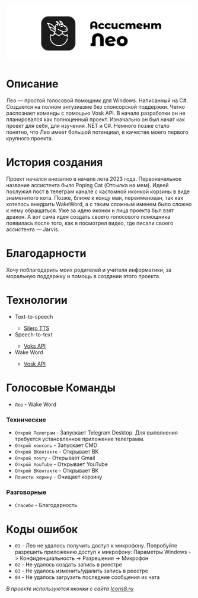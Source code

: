 <p align="center">
  <picture>
    <source media="(prefers-color-scheme: dark)" srcset="./banner.png">
    <img src="./banner.png">
  </picture>
</p>

# Описание
<p>
Лео — простой голосовой помощник для Windows. Написанный на C#. 
Создается на полном энтузиазме без спонсорской поддержки. Четко 
распознает команды с помощью Vosk API. В начале разработки он не 
планировался как полноценный проект. Изначально он был начат как 
проект для себя, для изучения .NET и С#. Немного позже стало 
понятно, что Лео имеет большой потенциал, в качестве моего 
первого крупного проекта.
</p>

# История создания
<p>
Проект начался внезапно в начале лета 2023 года. Первоначальное
название ассистента было Poping Cat (Отсылка на мем). Идеей послужил
пост в телеграм канале с кастомной иконкой корзины в виде знаменитого 
кота. Позже, ближе к концу мая, переименован, так как хотелось внедрить
WakeWord, а с таким сложным именем было сложно к нему обращаться.
Уже за идею иконки и лица проекта был взят дракон. А вот сама идея 
создать своего голосового помощника появилась после того, как я 
посмотрел видео, где писали своего ассистента — Jarvis.
</p>

<h1> Благодарности </h1>
<p>Хочу поблагодарить моих родителей и учителя информатики, за моральную
поддержку и помощь в создании этого проекта.</p>

<h1> Технологии </h1>
<ul>
   <li>Text-to-speech</li>
	<ul>
	    <li><a href="https://github.com/snakers4/silero-models">Silero TTS</a></li>
	</ul>
   <li>Speech-to-text</li>
	<ul>
	    <li><a href="https://github.com/alphacep/vosk-api">Voks API</a></li>
	</ul>

   <li>Wake Word</li>
	<ul>
	    <li><a href="https://github.com/alphacep/vosk-api">Vosk API</a></li>
	</ul>
</ul>


# Голосовые Команды
- ```Лео``` - Wake Word
### Технические
- ```Открой Телеграм``` - Запускает Telegram Desktop. Для выполнения требуется установленное приложение телеграмм.
- ```Открой консоль``` - Запускает CMD
- ```Открой ВКонтакте``` - Открывает ВК
- ```Открой почту``` - Открывает Gmail
- ```Открой YouTube``` - Открывает YouTube
- ```Открой ВКонтакте``` - Открывает ВК
- ```Почисти корину``` - Очищает корзину

### Разговорные
- ```Спасибо``` - Благодарность

# Коды ошибок
- ```01``` - Лео не удалось получить доступ к микрофону. Попробуйте разрешить приложению доступ к микрофону: Параметры Windows -&gt; Конфиденциальность -&gt; Разрешения -&gt; Микрофон
- ```02``` - Не удалось создать запись в реестре
- ```03``` - Не удалось изменить/удалить запись в реестре
- ```04``` - Не удалось загрузить последние сообщения из чата

_В проекте используются иконки с сайта <a href="https://icons8.ru/">Icons8.ru</a>_
